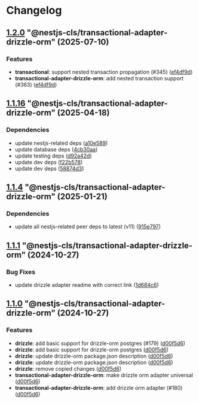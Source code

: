 # Changelog

<!-- MONODEPLOY:BELOW -->

## [1.2.0](https://github.com/Papooch/nestjs-cls/compare/@nestjs-cls/transactional-adapter-drizzle-orm@1.1.20...@nestjs-cls/transactional-adapter-drizzle-orm@1.2.0) "@nestjs-cls/transactional-adapter-drizzle-orm" (2025-07-10)<a name="1.2.0"></a>

### Features

* **transactional**: support nested transaction propagation (#345) ([ef4df9d](https://github.com/Papooch/nestjs-cls/commits/ef4df9d))
* **transactional-adapter-drizzle-orm**: add nested transaction support (#363) ([ef4df9d](https://github.com/Papooch/nestjs-cls/commits/ef4df9d))




## [1.1.16](https://github.com/Papooch/nestjs-cls/compare/@nestjs-cls/transactional-adapter-drizzle-orm@1.1.15...@nestjs-cls/transactional-adapter-drizzle-orm@1.1.16) "@nestjs-cls/transactional-adapter-drizzle-orm" (2025-04-18)<a name="1.1.16"></a>

### Dependencies

* update nestjs-related deps ([a10e589](https://github.com/Papooch/nestjs-cls/commits/a10e589))
* update database deps ([4cb30aa](https://github.com/Papooch/nestjs-cls/commits/4cb30aa))
* update testing deps ([d92a42d](https://github.com/Papooch/nestjs-cls/commits/d92a42d))
* update dev deps ([f22b578](https://github.com/Papooch/nestjs-cls/commits/f22b578))
* update dev deps ([58874d3](https://github.com/Papooch/nestjs-cls/commits/58874d3))




## [1.1.4](https://github.com/Papooch/nestjs-cls/compare/@nestjs-cls/transactional-adapter-drizzle-orm@1.1.3...@nestjs-cls/transactional-adapter-drizzle-orm@1.1.4) "@nestjs-cls/transactional-adapter-drizzle-orm" (2025-01-21)<a name="1.1.4"></a>

### Dependencies

* update all nestjs-related peer deps to latest (v11) ([915e797](https://github.com/Papooch/nestjs-cls/commits/915e797))




## [1.1.1](https://github.com/Papooch/nestjs-cls/compare/@nestjs-cls/transactional-adapter-drizzle-orm@1.1.0...@nestjs-cls/transactional-adapter-drizzle-orm@1.1.1) "@nestjs-cls/transactional-adapter-drizzle-orm" (2024-10-27)<a name="1.1.1"></a>

### Bug Fixes

* update drizzle adapter readme with correct link ([1d684c6](https://github.com/Papooch/nestjs-cls/commits/1d684c6))




## [1.1.0](https://github.com/Papooch/nestjs-cls/compare/@nestjs-cls/transactional-adapter-drizzle-orm@1.0.0...@nestjs-cls/transactional-adapter-drizzle-orm@1.1.0) "@nestjs-cls/transactional-adapter-drizzle-orm" (2024-10-27)<a name="1.1.0"></a>

### Features

* **drizzle**: add basic support for drizzle-orm postgres (#179) ([d00f5d6](https://github.com/Papooch/nestjs-cls/commits/d00f5d6))
* **drizzle**: add basic support for drizzle-orm postgres ([d00f5d6](https://github.com/Papooch/nestjs-cls/commits/d00f5d6))
* **drizzle**: update drizzle-orm package.json description ([d00f5d6](https://github.com/Papooch/nestjs-cls/commits/d00f5d6))
* **drizzle**: update drizzle-orm package.json description ([d00f5d6](https://github.com/Papooch/nestjs-cls/commits/d00f5d6))
* **drizzle**: remove copied changes ([d00f5d6](https://github.com/Papooch/nestjs-cls/commits/d00f5d6))
* **transactional-adapter-drizzle-orm**: make drizzle orm adapter universal ([d00f5d6](https://github.com/Papooch/nestjs-cls/commits/d00f5d6))
* **transactional-adapter-drizzle-orm**: add drizzle orm adapter (#180) ([d00f5d6](https://github.com/Papooch/nestjs-cls/commits/d00f5d6))


